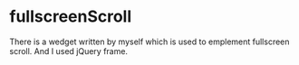 # fullscreenScroll
There is a wedget written by myself which is used to emplement fullscreen scroll. And I used jQuery frame.
